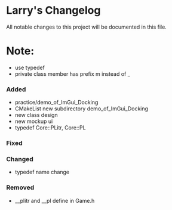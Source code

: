 # Larry's Changelog
All notable changes to this project will be documented in this file.
# Note:
- use typedef
- private class member has prefix m instead of _
### Added
- practice/demo_of_ImGui_Docking
- CMakeList new subdirectory demo_of_ImGui_Docking
- new class design
- new mockup ui
- typedef Core::PLitr, Core::PL

### Fixed

### Changed
- typedef name change


### Removed
- __plitr and __pl define in Game.h


